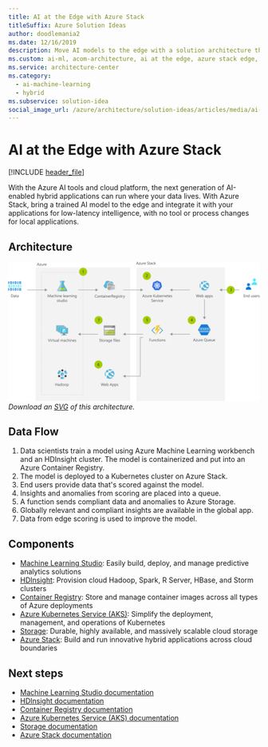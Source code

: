 ```yaml
---
title: AI at the Edge with Azure Stack
titleSuffix: Azure Solution Ideas
author: doodlemania2
ms.date: 12/16/2019
description: Move AI models to the edge with a solution architecture that includes Azure Stack.
ms.custom: ai-ml, acom-architecture, ai at the edge, azure stack edge, edge ai, machine learning, interactive-diagram, 'https://azure.microsoft.com/solutions/architecture/ai-at-the-edge/'
ms.service: architecture-center
ms.category:
  - ai-machine-learning
  - hybrid
ms.subservice: solution-idea
social_image_url: /azure/architecture/solution-ideas/articles/media/ai-at-the-edge.png
---
```


# AI at the Edge with Azure Stack

[!INCLUDE [header_file](../../../includes/sol-idea-header.md)]

With the Azure AI tools and cloud platform, the next generation of AI-enabled hybrid applications can run where your data lives. With Azure Stack, bring a trained AI model to the edge and integrate it with your applications for low-latency intelligence, with no tool or process changes for local applications.

## Architecture

![Architecture diagram](../media/ai-at-the-edge.png)
*Download an [SVG](../media/ai-at-the-edge.svg) of this architecture.*

## Data Flow

1. Data scientists train a model using Azure Machine Learning workbench and an HDInsight cluster. The model is containerized and put into an Azure Container Registry.
1. The model is deployed to a Kubernetes cluster on Azure Stack.
1. End users provide data that's scored against the model.
1. Insights and anomalies from scoring are placed into a queue.
1. A function sends compliant data and anomalies to Azure Storage.
1. Globally relevant and compliant insights are available in the global app.
1. Data from edge scoring is used to improve the model.

## Components

* [Machine Learning Studio](https://azure.microsoft.com/services/machine-learning-studio): Easily build, deploy, and manage predictive analytics solutions
* [HDInsight](https://azure.microsoft.com/services/hdinsight): Provision cloud Hadoop, Spark, R Server, HBase, and Storm clusters
* [Container Registry](https://azure.microsoft.com/services/container-registry): Store and manage container images across all types of Azure deployments
* [Azure Kubernetes Service (AKS)](https://azure.microsoft.com/services/kubernetes-service): Simplify the deployment, management, and operations of Kubernetes
* [Storage](https://azure.microsoft.com/services/storage): Durable, highly available, and massively scalable cloud storage
* [Azure Stack](https://azure.microsoft.com/overview/azure-stack): Build and run innovative hybrid applications across cloud boundaries

## Next steps

* [Machine Learning Studio documentation](/azure/machine-learning/service)
* [HDInsight documentation](/azure/hdinsight)
* [Container Registry documentation](/azure/container-registry)
* [Azure Kubernetes Service (AKS) documentation](/azure/aks)
* [Storage documentation](/azure/storage)
* [Azure Stack documentation](/azure/azure-stack/user/azure-stack-solution-machine-learning)